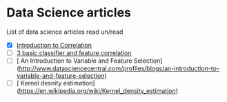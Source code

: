 # Data Science articles 

List of data science articles read un/read


- [x] [Introduction to Correlation](https://www.datascience.com/blog/introduction-to-correlation-learn-data-science-tutorials) 
- [ ] [3 basic classifier and feature correlation](https://www.kaggle.com/asparago/3-basic-classifiers-and-features-correlation)
- [ ] [ An Introduction to Variable and Feature Selection] (http://www.datasciencecentral.com/profiles/blogs/an-introduction-to-variable-and-feature-selection)
- [ ] [ Kernel desnity estimation] (https://en.wikipedia.org/wiki/Kernel_density_estimation)
